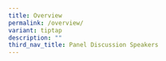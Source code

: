 ```yaml
---
title: Overview
permalink: /overview/
variant: tiptap
description: ""
third_nav_title: Panel Discussion Speakers
---
```

